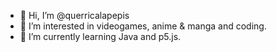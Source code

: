 - 👋 Hi, I’m @querricalapepis
- 👀 I’m interested in videogames, anime & manga and coding.
- 🌱 I’m currently learning Java and p5.js.

<!---
querricalapepis/querricalapepis is a ✨ special ✨ repository because its `README.md` (this file) appears on your GitHub profile.
You can click the Preview link to take a look at your changes.
--->
